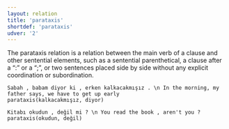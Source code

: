 ```yaml
---
layout: relation
title: 'parataxis'
shortdef: 'parataxis'
udver: '2'
---
```


The parataxis relation is a relation between the main verb of a clause and other sentential elements, 
such as a sentential parenthetical, a clause after a “:” or a “;”, 
or two sentences placed side by side without any explicit coordination or subordination.


~~~ sdparse
Sabah , babam diyor ki , erken kalkacakmışız . \n In the morning, my father says, we have to get up early
parataxis(kalkacakmışız, diyor)
~~~

~~~ sdparse
Kitabı okudun , değil mi ? \n You read the book , aren't you ?
parataxis(okudun, değil)
~~~
<!-- Interlanguage links updated Pá kvě 14 11:09:19 CEST 2021 -->
